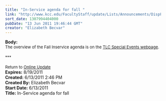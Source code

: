 ```yaml
---
title: "In-Service agenda for fall "
link: "http://www.kcc.edu/FacultyStaff/update/Lists/Announcements/DispForm.aspx?ID=353"
sort_date: 1307994404000
pubDate: "13 Jun 2011 19:46:44 GMT"
creator: "Elizabeth Becvar"
---
```


<div><b>Body:</b> <div class="ExternalClassDB4810304CC64B0AA1B688C7AD27C2FD">
<div><font size="2">The overview of the Fall Inservice agenda is on the <a href="/FacultyStaff/departments/ktlc/Pages/tlc-calendar.aspx">TLC Special Events webpage</a>.</font></div>
<div><font size="2"></font> </div><font size="2"></font></div>
<div class="ExternalClassDB4810304CC64B0AA1B688C7AD27C2FD"><font size="2">***
<div> </div>
<div>Return to <a href="/FacultyStaff/update/Pages/dailyupdate.aspx">Online Update</a></div></font></div></div>
<div><b>Expires:</b> 8/19/2011</div>
<div><b>Created:</b> 6/13/2011 2:46 PM</div>
<div><b>Created By:</b> Elizabeth Becvar</div>
<div><b>Start Date:</b> 6/13/2011</div>
<div><b>Title:</b> In-Service agenda for fall </div>
